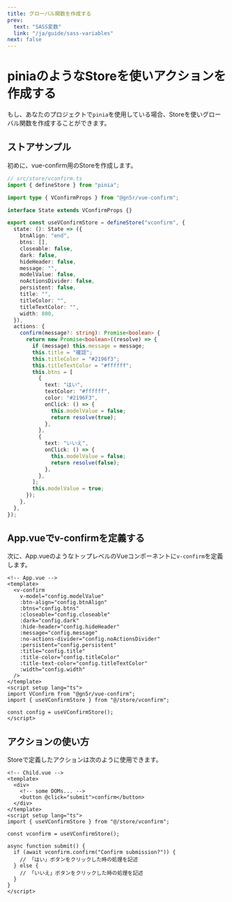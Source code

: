```yaml
---
title: グローバル関数を作成する
prev:
  text: "SASS変数"
  link: "/ja/guide/sass-variables"
next: false
---
```


# piniaのようなStoreを使いアクションを作成する

もし、あなたのプロジェクトで`pinia`を使用している場合、Storeを使いグローバル関数を作成することができます。

<h2 id="store-sample" tabIndex="-1">
  ストアサンプル
  <a class="header-anchor" href="#store-sample" aria-label="Permalink to &quot;ストアサンプル&quot;">&ZeroWidthSpace;</a>
</h2>

初めに、vue-confirm用のStoreを作成します。

```ts
// src/store/vconfirm.ts
import { defineStore } from "pinia";

import type { VConfirmProps } from "@gn5r/vue-confirm";

interface State extends VConfirmProps {}

export const useVConfirmStore = defineStore("vconfirm", {
  state: (): State => ({
    btnAlign: "end",
    btns: [],
    closeable: false,
    dark: false,
    hideHeader: false,
    message: "",
    modelValue: false,
    noActionsDivider: false,
    persistent: false,
    title: "",
    titleColor: "",
    titleTextColor: "",
    width: 800,
  }),
  actions: {
    confirm(message?: string): Promise<boolean> {
      return new Promise<boolean>((resolve) => {
        if (message) this.message = message;
        this.title = "確認";
        this.titleColor = "#2196f3";
        this.titleTextColor = "#ffffff";
        this.btns = [
          {
            text: "はい",
            textColor: "#ffffff",
            color: "#2196F3",
            onClick: () => {
              this.modelValue = false;
              return resolve(true);
            },
          },
          {
            text: "いいえ",
            onClick: () => {
              this.modelValue = false;
              return resolve(false);
            },
          },
        ];
        this.modelValue = true;
      });
    },
  },
});
```

<h2 id="app-vue" tabIndex="-1">
  App.vueでv-confirmを定義する
  <a class="header-anchor" href="#app-vue" aria-label="Permalink to &quot;App.vueでv-confirmを定義する&quot;">&ZeroWidthSpace;</a>
</h2>

次に、App.vueのようなトップレベルのVueコンポーネントに`v-confirm`を定義します。

```vue
<!-- App.vue -->
<template>
  <v-confirm
    v-model="config.modelValue"
    :btn-align="config.btnAlign"
    :btns="config.btns"
    :closeable="config.closeable"
    :dark="config.dark"
    :hide-header="config.hideHeader"
    :message="config.message"
    :no-actions-divider="config.noActionsDivider"
    :persistent="config.persistent"
    :title="config.title"
    :title-color="config.titleColor"
    :title-text-color="config.titleTextColor"
    :width="config.width"
  />
</template>
<script setup lang="ts">
import VConfirm from "@gn5r/vue-confirm";
import { useVConfirmStore } from "@/store/vconfirm";

const config = useVConfirmStore();
</script>
```

<h2 id="usage-actions" tabIndex="-1">
  アクションの使い方
  <a class="header-anchor" href="#usage-actions" aria-label="Permalink to &quot;アクションの使い方&quot;">&ZeroWidthSpace;</a>
</h2>

Storeで定義したアクションは次のように使用できます。

```vue
<!-- Child.vue -->
<template>
  <div>
    <!-- some DOMs... -->
    <button @click="submit">confirm</button>
  </div>
</template>
<script setup lang="ts">
import { useVConfirmStore } from "@/store/vconfirm";

const vconfirm = useVConfirmStore();

async function submit() {
  if (await vconfirm.confirm("Confirm submission?")) {
    // 「はい」ボタンをクリックした時の処理を記述
  } else {
    // 「いいえ」ボタンをクリックした時の処理を記述
  }
}
</script>
```
